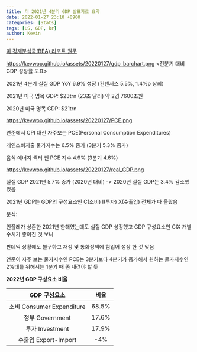 ```yaml
---
title: 미 2021년 4분기 GDP 발표자료 요약
date: 2022-01-27 23:10 +0900
categories: [Stats]
tags: [US, GDP, kr]
author: Kevin
---
```


[미 경제분석국(BEA) 리포트 원문](https://www.bea.gov/sites/default/files/2022-01/gdp4q21_adv.pdf)

https://kevwoo.github.io/assets/20220127/gdp_barchart.png
<전분기 대비 GDP 성장률 도표>


2021년 4분기 실질 GDP YoY  6.9% 성장 (컨센서스 5.5%, 1.4%p 상회)

2021년 미국 명목 GDP: $23trn (23조 달러) 약 2경 7600조원 

2020년 미국 명목 GDP: $21trn

https://kevwoo.github.io/assets/20220127/PCE.png

연준에서 CPI 대신 자주보는 PCE(Personal Consumption Expenditures) 

개인소비지출 물가지수는 6.5% 증가 (3분기 5.3% 증가)

음식 에너지 섹터 뺀 PCE 지수 4.9% (3분기 4.6%)



https://kevwoo.github.io/assets/20220127/real_GDP.png

실질 GDP 2021년 5.7% 증가 (2020년 대비)  -> 2020년 실질 GDP는 3.4% 감소했었음

2021년 GDP는 GDP의 구성요소인 C(소비) I(투자) X(수출입) 전체가 다 올랐음 





분석:

인플레가 상존한 2021년 한해였는데도 실질 GDP 성장했고 GDP 구성요소인 CIX 개별수치가 좋아진 것 보니 

판데믹 상황에도 불구하고 재정 및 통화정책에 힘입어 성장 한 것 맞음

연준이 자주 보는 물가지수인 PCE는 3분기보다 4분기가 증가해서 원하는 물가지수인 2%대를 위해서는 1분기 때 좀 내려야 할 듯


**2022년 GDP 구성요소 비율**

|GDP 구성요소 |비율  |
|:---:|:---:|
|소비 Consumer Expenditure| 68.5%|
|정부 Government | 17.6%|
|투자 Investment | 17.9%|
|수출입 Export-Import| -4%|


 
